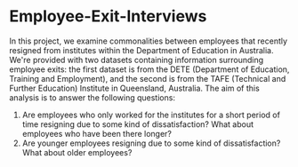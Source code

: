 # Employee-Exit-Interviews
In this project, we examine commonalities between employees that recently resigned from institutes within the Department of Education in Australia. We're provided with two datasets containing information surrounding employee exits: the first dataset is from the DETE (Department of Education, Training and Employment), and the second is from the TAFE (Technical and Further Education) Institute in Queensland, Australia. The aim of this analysis is to answer the following questions:
1. Are employees who only worked for the institutes for a short period of time resigning due to some kind of dissatisfaction? What about employees who have been there longer?
2. Are younger employees resigning due to some kind of dissatisfaction? What about older employees?
